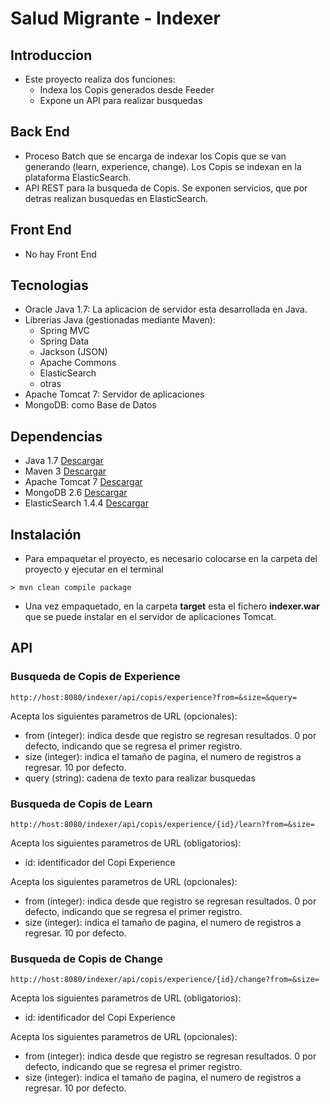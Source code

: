 # Salud Migrante - Indexer

## Introduccion

- Este proyecto realiza dos funciones:
	* Indexa los Copis generados desde Feeder
	* Expone un API para realizar busquedas

## Back End

- Proceso Batch que se encarga de indexar los Copis que se van generando (learn, experience, change). Los Copis se indexan en la plataforma ElasticSearch.
- API REST para la busqueda de Copis. Se exponen servicios, que por detras realizan busquedas en ElasticSearch.

## Front End

- No hay Front End

## Tecnologias

- Oracle Java 1.7: La aplicacion de servidor esta desarrollada en Java. 
- Librerias Java (gestionadas mediante Maven): 
	* Spring MVC
	* Spring Data
	* Jackson (JSON)
	* Apache Commons
	* ElasticSearch
	* otras
- Apache Tomcat 7: Servidor de aplicaciones
- MongoDB: como Base de Datos

## Dependencias

- Java 1.7 [Descargar](http://www.oracle.com/technetwork/es/java/javase/downloads/jdk7-downloads-1880260.html) 
- Maven 3  [Descargar](http://maven.apache.org/download.cgi)
- Apache Tomcat 7 [Descargar](http://tomcat.apache.org/download-70.cgi)
- MongoDB 2.6 [Descargar](http://www.mongodb.org/downloads#previous)
- ElasticSearch 1.4.4 [Descargar](https://www.elastic.co/downloads/elasticsearch)

## Instalación

- Para empaquetar el proyecto, es necesario colocarse en la carpeta del proyecto y ejecutar en el terminal

```
> mvn clean compile package
```
- Una vez empaquetado, en la carpeta **target** esta el fichero **indexer.war** que se puede instalar en el servidor de aplicaciones Tomcat.

 
## API

### Busqueda de Copis de Experience

```
http://host:8080/indexer/api/copis/experience?from=&size=&query=
```

Acepta los siguientes parametros de URL (opcionales):
* from (integer): indica desde que registro se regresan resultados. 0 por defecto, indicando que se regresa el primer registro.
* size (integer): indica el tamaño de pagina, el numero de registros a regresar. 10 por defecto.
* query (string): cadena de texto para realizar busquedas

### Busqueda de Copis de Learn

```
http://host:8080/indexer/api/copis/experience/{id}/learn?from=&size=
```

Acepta los siguientes parametros de URL (obligatorios):
* id: identificador del Copi Experience 

Acepta los siguientes parametros de URL (opcionales):
* from (integer): indica desde que registro se regresan resultados. 0 por defecto, indicando que se regresa el primer registro.
* size (integer): indica el tamaño de pagina, el numero de registros a regresar. 10 por defecto.

### Busqueda de Copis de Change

```
http://host:8080/indexer/api/copis/experience/{id}/change?from=&size=
```

Acepta los siguientes parametros de URL (obligatorios):
* id: identificador del Copi Experience 

Acepta los siguientes parametros de URL (opcionales):
* from (integer): indica desde que registro se regresan resultados. 0 por defecto, indicando que se regresa el primer registro.
* size (integer): indica el tamaño de pagina, el numero de registros a regresar. 10 por defecto.

